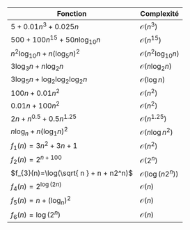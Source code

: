 | Fonction                               | Complexité                   |
| -------------------------------------- | ---------------------------- |
| $5+0.01n^3+0.025n$                     | $\mathcal{O}(n^3)$           |
| $500+100n^{15}+50n\log_{10}n$          | $\mathcal{O}(n^{15})$        |
| $n^2\log_{10}n+n(\log_{5}n)^2$         | $\mathcal{O}(n^2\log_{10}n)$ |
| $3\log_{3}n+n\log_{2}n$                | $\mathcal{O}(n\log_{2}n)$    |
| $3\log_{5}n+\log_{2}\log_{2}\log_{2}n$ | $\mathcal{O}(\log n)$        |
| $100n+0.01n^2$                         | $\mathcal{O}(n^2)$           |
| $0.01n+100n^2$                         | $\mathcal{O}(n^2)$           |
| $2n+n^{0.5}+0.5n^{1.25}$               | $\mathcal{O}(n^{1.25})$      |
| $n\log_{n}+n(\log_{1}n)^2$             | $\mathcal{O}(n\log n^2)$     |
| $f_{1}(n)=3n^2+3n+1$                   | $\mathcal{O}(n^2)$           |
| $f_{2}(n)=2^{n+100}$                   | $\mathcal{O}(2^n)$           |
| $f_{3}(n)=\log(\sqrt{ n } + n + n2^n)$ | $\mathcal{O}(\log(n2^n))$    |
| $f_{4}(n)=2^{\log(2n)}$                | $\mathcal{O}(n)$             |
| $f_{5}(n)=n+(\log_{n})^2$              | $\mathcal{O}(n)$             |
| $f_{6}(n)=\log(2^n)$                   | $\mathcal{O}(n)$             |

